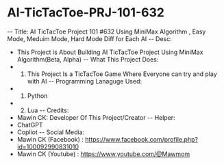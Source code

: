 # AI-TicTacToe-PRJ-101-632
-- Title:
AI TicTacToe Project 101 #632 Using MiniMax Algorithm , Easy Mode, Meduim Mode, Hard Mode Diff for Each AI
-- Desc:
- This Project is About Building AI TicTacToe Project Using MiniMax Algorithm(Beta, Alpha)
-- What This Project Does:
- 1. This Project Is a TicTacToe Game Where Everyone can try and play with AI
-- Programming Lanaguge Used:
- 1. Python
- 2. Lua
-- Credits:
- Mawin CK: Developer Of This Project/Creator
-- Helper:
- ChatGPT
- Copliot
-- Social Media:
- Mawin CK (Facebook) : https://www.facebook.com/profile.php?id=100092990831010
- Mawin CK (Youtube) : https://www.youtube.com/@Mawmom
